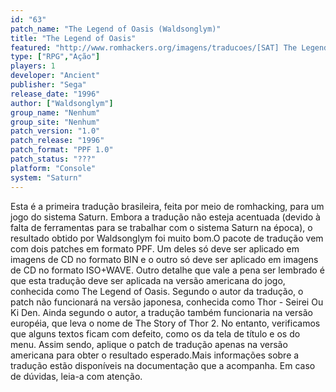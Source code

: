 ```yaml
---
id: "63"
patch_name: "The Legend of Oasis (Waldsonglym)"
title: "The Legend of Oasis"
featured: "http://www.romhackers.org/imagens/traducoes/[SAT] The Legend of Oasis - Waldsonglym - 1.png"
type: ["RPG","Ação"]
players: 1
developer: "Ancient"
publisher: "Sega"
release_date: "1996"
author: ["Waldsonglym"]
group_name: "Nenhum"
group_site: "Nenhum"
patch_version: "1.0"
patch_release: "1996"
patch_format: "PPF 1.0"
patch_status: "???"
platform: "Console"
system: "Saturn"
---
```


Esta é a primeira tradução brasileira, feita por meio de romhacking, para um jogo do sistema Saturn. Embora a tradução não esteja acentuada (devido à falta de ferramentas para se trabalhar com o sistema Saturn na época), o resultado obtido por Waldsonglym foi muito bom.O pacote de tradução vem com dois patches em formato PPF. Um deles só deve ser aplicado em imagens de CD no formato BIN e o outro só deve ser aplicado em imagens de CD no formato ISO+WAVE. Outro detalhe que vale a pena ser lembrado é que esta tradução deve ser aplicada na versão americana do jogo, conhecida como The Legend of Oasis. Segundo o autor da tradução, o patch não funcionará na versão japonesa, conhecida como Thor - Seirei Ou Ki Den. Ainda segundo o autor, a tradução também funcionaria na versão européia, que leva o nome de The Story of Thor 2. No entanto, verificamos que alguns textos ficam com defeito, como os da tela de título e os do menu. Assim sendo, aplique o patch de tradução apenas na versão americana para obter o resultado esperado.Mais informações sobre a tradução estão disponíveis na documentação que a acompanha. Em caso de dúvidas, leia-a com atenção.